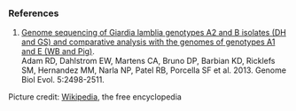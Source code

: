### References

1.  [Genome sequencing of Giardia lamblia genotypes A2 and B isolates
    (DH and GS) and comparative analysis with the genomes of genotypes
    A1 and E (WB and Pig)](http://europepmc.org/abstract/MED/24307482).\
    Adam RD, Dahlstrom EW, Martens CA, Bruno DP, Barbian KD, Ricklefs
    SM, Hernandez MM, Narla NP, Patel RB, Porcella SF et al. 2013.
    Genome Biol Evol. 5:2498-2511.

Picture credit:
[Wikipedia](http://commons.wikimedia.org/wiki/File:Giardia_lamblia_SEM_8698_lores.jpg),
the free encyclopedia
